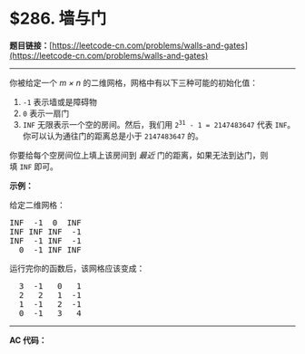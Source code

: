 # $286. 墙与门

**题目链接：**[https://leetcode-cn.com/problems/walls-and-gates](https://leetcode-cn.com/problems/walls-and-gates)

---

<div class="content__1Y2H">
 <div class="notranslate">
  <p>你被给定一个&nbsp;<em>m × n</em>&nbsp;的二维网格，网格中有以下三种可能的初始化值：</p> 
  <ol> 
   <li><code>-1</code>&nbsp;表示墙或是障碍物</li> 
   <li><code>0</code>&nbsp;表示一扇门</li> 
   <li><code>INF</code>&nbsp;无限表示一个空的房间。然后，我们用&nbsp;<code>2<sup>31</sup> - 1 = 2147483647</code>&nbsp;代表&nbsp;<code>INF</code>。你可以认为通往门的距离总是小于&nbsp;<code>2147483647</code>&nbsp;的。</li> 
  </ol> 
  <p>你要给每个空房间位上填上该房间到&nbsp;<em>最近&nbsp;</em>门的距离，如果无法到达门，则填&nbsp;<code>INF</code>&nbsp;即可。</p> 
  <p><strong>示例：</strong></p> 
  <p>给定二维网格：</p> 
  <pre class="language-text">INF  -1  0  INF
INF INF INF  -1
INF  -1 INF  -1
  0  -1 INF INF
</pre> 
  <p>运行完你的函数后，该网格应该变成：</p> 
  <pre class="language-text">  3  -1   0   1
  2   2   1  -1
  1  -1   2  -1
  0  -1   3   4
</pre> 
 </div>
</div>

---

**AC 代码：**

```java

```